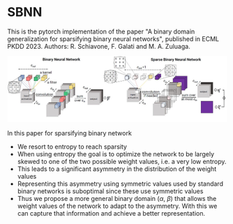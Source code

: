 # SBNN
This is the pytorch implementation of the paper "A binary domain generalization for sparsifying binary neural networks", published in ECML PKDD 2023. Authors: R. Schiavone, F. Galati and M. A. Zuluaga.

![High level view](SBNN_convolution.JPG)

In this paper for sparsifying binary network 
 - We resort to entropy to reach sparsity
 - When using entropy the goal is to optimize the network to be largely skewed to one of the two possible weight values, i.e. a very low entropy.
 - This leads to a significant asymmetry in the distribution of the weight values
 - Representing this asymmetry using symmetric values used by standard binary networks is suboptimal since these use symmetric values
 - Thus we propose a more general binary domain ($\alpha$, $\beta$) that allows the weight values of the network to adapt to the asymmetry. With this we can capture that information and achieve a better representation.
